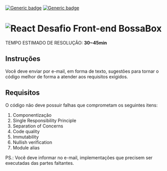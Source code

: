 [![Generic badge](https://img.shields.io/badge/version-1.0.0-green.svg)](https://shields.io/)
[![Generic badge](https://img.shields.io/badge/TypeScript-yes-blue.svg)](https://shields.io/)

# <img alt="React" src="https://img.shields.io/badge/react-%2320232a.svg?&style=for-the-badge&logo=react&logoColor=%2361DAFB"/> Desafio Front-end BossaBox

TEMPO ESTIMADO DE RESOLUÇÃO: **30~45min**

## **Instruções**
Você deve enviar por e-mail, em forma de texto, sugestões para tornar o código melhor de forma a atender aos requisitos exigidos.

## **Requisitos**
O código não deve possuir falhas que comprometam os seguintes itens:
1. Componentização
2. Single Responsibility Principle
3. Separation of Concerns
4. Code quality
5. Immutability
6. Nullish verification
7. Module alias

PS.: Você deve informar no e-mail, implementações que precisem ser executadas das partes faltantes.
